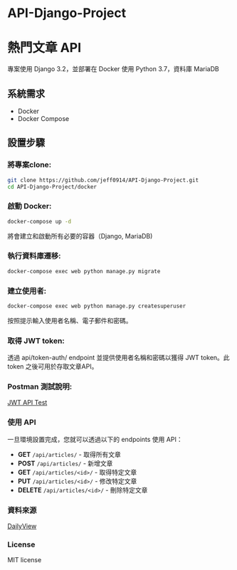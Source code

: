 # API-Django-Project

# 熱門文章 API

專案使用 Django 3.2，並部署在 Docker 使用 Python 3.7，資料庫 MariaDB 

## 系統需求
- Docker
- Docker Compose

## 設置步驟

### 將專案clone:
```bash
git clone https://github.com/jeff0914/API-Django-Project.git
cd API-Django-Project/docker
```

### 啟動 Docker:
```bash
docker-compose up -d
```
將會建立和啟動所有必要的容器（Django, MariaDB)

### 執行資料庫遷移:
```bash
docker-compose exec web python manage.py migrate
```

### 建立使用者:
```bash
docker-compose exec web python manage.py createsuperuser
```
按照提示輸入使用者名稱、電子郵件和密碼。

### 取得 JWT token:
透過 api/token-auth/ endpoint 並提供使用者名稱和密碼以獲得 JWT token。此 token 之後可用於存取文章API。

### Postman 測試說明:
[JWT API Test](https://www.notion.so/API-Django-Project-df1beca5753042d890c309bb7d590f17)

### 使用 API
一旦環境設置完成，您就可以透過以下的 endpoints 使用 API：

- **GET** `/api/articles/` - 取得所有文章
- **POST** `/api/articles/` - 新增文章
- **GET** `/api/articles/<id>/` - 取得特定文章
- **PUT** `/api/articles/<id>/` - 修改特定文章
- **DELETE** `/api/articles/<id>/` - 刪除特定文章

### 資料來源
[DailyView](https://dailyview.tw/)

### License
MIT license
